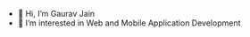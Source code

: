 - 👋 Hi, I’m Gaurav Jain
- 👀 I’m interested in Web and Mobile Application Development 

<!---
wnsgaurav/wnsgaurav is a ✨ special ✨ repository because its `README.md` (this file) appears on your GitHub profile.
You can click the Preview link to take a look at your changes.
--->
